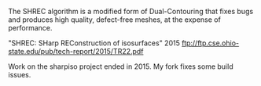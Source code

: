 The SHREC algorithm is a modified form of Dual-Contouring
that fixes bugs and produces high quality, defect-free meshes,
at the expense of performance.

"SHREC: SHarp REConstruction of isosurfaces" 2015
ftp://ftp.cse.ohio-state.edu/pub/tech-report/2015/TR22.pdf

Work on the sharpiso project ended in 2015.
My fork fixes some build issues.
